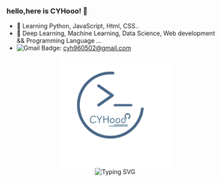 ### hello,here is CYHooo! 👋

- 🌱 Learning Python, JavaScript, Html, CSS..
- 🔭 Deep Learning, Machine Learning, Data Science, Web development && Programming Language ...
- ![Gmail Badge](https://img.shields.io/badge/-Gmail-c14438?style=flat-square&logo=Gmail&logoColor=white&link=mailto:shuklaraghav321.com): cyh960502@gmail.com

<div align="center">

<img src="images/my-logo.svg" width = "256" height = "256" align=center /> </br>
<img src="https://readme-typing-svg.demolab.com?font=LXGW+WenKai&weight=900&size=48&pause=1000&color=496989&center=true&vCenter=true&random=false&width=500&height=60&lines=Hi!+Here+is+CYHooo~" alt="Typing SVG" />

</div>